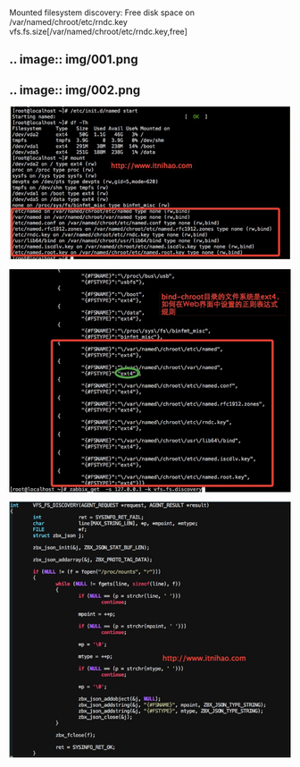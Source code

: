 ###
Mounted filesystem discovery: Free disk space on /var/named/chroot/etc/rndc.key	 	vfs.fs.size[/var/named/chroot/etc/rndc.key,free]
###
.. image:: img/001.png
--------
.. image:: img/002.png
--------
![图1](img/002.png)


![图1](img/003.png)

![图1](img/004.png)
